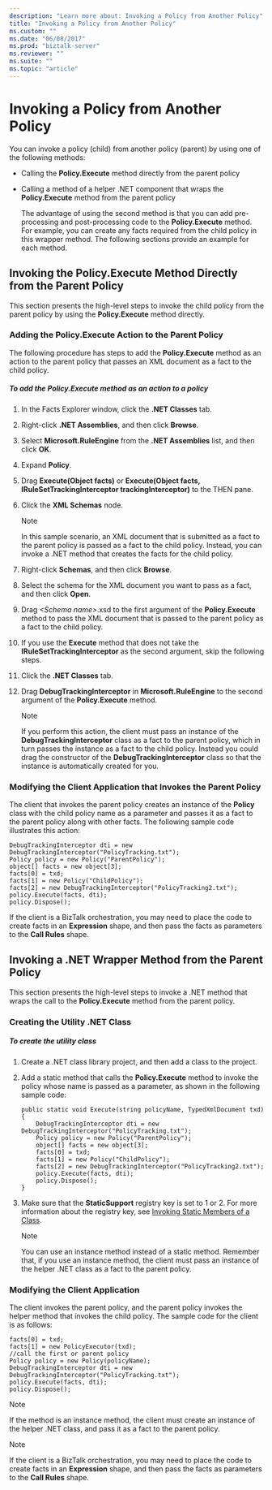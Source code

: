 ```yaml
---
description: "Learn more about: Invoking a Policy from Another Policy"
title: "Invoking a Policy from Another Policy"
ms.custom: ""
ms.date: "06/08/2017"
ms.prod: "biztalk-server"
ms.reviewer: ""
ms.suite: ""
ms.topic: "article"
---
```

# Invoking a Policy from Another Policy
You can invoke a policy (child) from another policy (parent) by using one of the following methods:  
  
- Calling the **Policy.Execute** method directly from the parent policy  
  
- Calling a method of a helper .NET component that wraps the **Policy.Execute** method from the parent policy  
  
  The advantage of using the second method is that you can add pre-processing and post-processing code to the **Policy.Execute** method. For example, you can create any facts required from the child policy in this wrapper method. The following sections provide an example for each method.  
  
## Invoking the Policy.Execute Method Directly from the Parent Policy  
 This section presents the high-level steps to invoke the child policy from the parent policy by using the **Policy.Execute** method directly.  
  
### Adding the Policy.Execute Action to the Parent Policy  
 The following procedure has steps to add the **Policy.Execute** method as an action to the parent policy that passes an XML document as a fact to the child policy.  
  
##### To add the Policy.Execute method as an action to a policy  
  
1.  In the Facts Explorer window, click the **.NET Classes** tab.  
  
2.  Right-click **.NET Assemblies**, and then click **Browse**.  
  
3.  Select **Microsoft.RuleEngine** from the **.NET Assemblies** list, and then click **OK**.  
  
4.  Expand **Policy**.  
  
5.  Drag **Execute(Object facts)** or **Execute(Object facts, IRuleSetTrackingInterceptor trackingInterceptor)** to the THEN pane.  
  
6.  Click the **XML Schemas** node.  
  
    > [!NOTE]
    >  In this sample scenario, an XML document that is submitted as a fact to the parent policy is passed as a fact to the child policy. Instead, you can invoke a .NET method that creates the facts for the child policy.  
  
7.  Right-click **Schemas**, and then click **Browse**.  
  
8.  Select the schema for the XML document you want to pass as a fact, and then click **Open**.  
  
9. Drag *\<Schema name\>*.xsd to the first argument of the **Policy.Execute** method to pass the XML document that is passed to the parent policy as a fact to the child policy.  
  
10. If you use the **Execute** method that does not take the **IRuleSetTrackingInterceptor** as the second argument, skip the following steps.  
  
11. Click the **.NET Classes** tab.  
  
12. Drag **DebugTrackingInterceptor** in **Microsoft.RuleEngine** to the second argument of the **Policy.Execute** method.  
  
    > [!NOTE]
    >  If you perform this action, the client must pass an instance of the **DebugTrackingInterceptor** class as a fact to the parent policy, which in turn passes the instance as a fact to the child policy. Instead you could drag the constructor of the **DebugTrackingInterceptor** class so that the instance is automatically created for you.  
  
### Modifying the Client Application that Invokes the Parent Policy  
 The client that invokes the parent policy creates an instance of the **Policy** class with the child policy name as a parameter and passes it as a fact to the parent policy along with other facts. The following sample code illustrates this action:  
  
```  
DebugTrackingInterceptor dti = new DebugTrackingInterceptor("PolicyTracking.txt");  
Policy policy = new Policy("ParentPolicy");  
object[] facts = new object[3];  
facts[0] = txd;  
facts[1] = new Policy("ChildPolicy");  
facts[2] = new DebugTrackingInterceptor("PolicyTracking2.txt");  
policy.Execute(facts, dti);  
policy.Dispose();  
```  
  
 If the client is a BizTalk orchestration, you may need to place the code to create facts in an **Expression** shape, and then pass the facts as parameters to the **Call Rules** shape.  
  
## Invoking a .NET Wrapper Method from the Parent Policy  
 This section presents the high-level steps to invoke a .NET method that wraps the call to the **Policy.Execute** method from the parent policy.  
  
### Creating the Utility .NET Class  
  
##### To create the utility class  
  
1.  Create a .NET class library project, and then add a class to the project.  
  
2.  Add a static method that calls the **Policy.Execute** method to invoke the policy whose name is passed as a parameter, as shown in the following sample code:  
  
    ```  
    public static void Execute(string policyName, TypedXmlDocument txd)  
    {  
        DebugTrackingInterceptor dti = new   DebugTrackingInterceptor("PolicyTracking.txt");  
        Policy policy = new Policy("ParentPolicy");  
        object[] facts = new object[3];  
        facts[0] = txd;  
        facts[1] = new Policy("ChildPolicy");  
        facts[2] = new DebugTrackingInterceptor("PolicyTracking2.txt");  
        policy.Execute(facts, dti);  
        policy.Dispose();  
    }   
    ```  
  
3.  Make sure that the **StaticSupport** registry key is set to 1 or 2. For more information about the registry key, see [Invoking Static Members of a Class](../core/invoking-static-members-of-a-class.md).  
  
    > [!NOTE]
    >  You can use an instance method instead of a static method. Remember that, if you use an instance method, the client must pass an instance of the helper .NET class as a fact to the parent policy.  
  
### Modifying the Client Application  
 The client invokes the parent policy, and the parent policy invokes the helper method that invokes the child policy. The sample code for the client is as follows:  
  
```  
facts[0] = txd;  
facts[1] = new PolicyExecutor(txd);  
//call the first or parent policy  
Policy policy = new Policy(policyName);  
DebugTrackingInterceptor dti = new DebugTrackingInterceptor("PolicyTracking.txt");  
policy.Execute(facts, dti);  
policy.Dispose();  
```  
  
> [!NOTE]
>  If the method is an instance method, the client must create an instance of the helper .NET class, and pass it as a fact to the parent policy.  
  
> [!NOTE]
>  If the client is a BizTalk orchestration, you may need to place the code to create facts in an **Expression** shape, and then pass the facts as parameters to the **Call Rules** shape.
